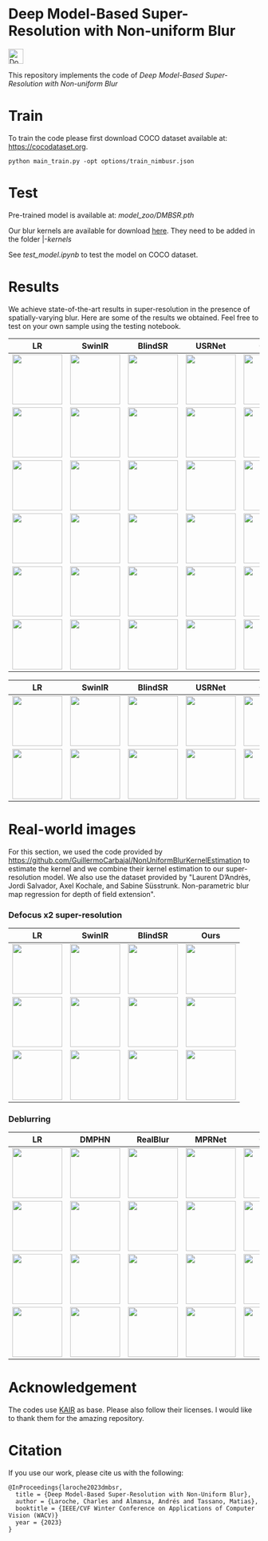 # Deep Model-Based Super-Resolution with Non-uniform Blur

<a href="https://arxiv.org/abs/2204.10109" target="_blank" rel="noopener"><img src="logo/arxiv.png" height=30 alt="Download"></a>  

This repository implements the code of *Deep Model-Based Super-Resolution with Non-uniform Blur*

# Train

To train the code please first download COCO dataset available at: https://cocodataset.org.

```
python main_train.py -opt options/train_nimbusr.json
```

# Test

Pre-trained model is available at: *model_zoo/DMBSR.pth*

Our blur kernels are available for download [here](https://drive.google.com/file/d/1o1ruvDSbR9R12DzjA-2KIps7cqy4544v/view?usp=share_link). They need to be added in the folder |-*kernels*

See *test_model.ipynb* to test the model on COCO dataset.

# Results

We achieve state-of-the-art results in super-resolution in the presence of spatially-varying blur.
Here are some of the results we obtained. Feel free to test on your own sample using the testing notebook.

LR | SwinIR           |  BlindSR | USRNet | Ours | HR 
:-:|:------------------:|:-------:|:---:|:------:|:----:
<img src="images/Visual_res/kmap_1.png" alt="" width="100"/>  |  <img src="images/Visual_res/SwinIR_1.png" alt="" width="100"/> | <img src="images/Visual_res/blindsr_1.png" alt="" width="100"/>  | <img src="images/Visual_res/usrnet_1.png" alt="" width="100"/>  | <img src="images/Visual_res/ours_1.png" alt="" width="100"/>  | <img src="images/Visual_res/HR_1.png" alt="" width="100"/>
<img src="images/Visual_res/kmap_1_small.png" alt="" width="100"/>  |  <img src="images/Visual_res/SwinIR_1_small.png" alt="" width="100"/> | <img src="images/Visual_res/blindsr_1_small.png" alt="" width="100"/>  | <img src="images/Visual_res/usrnet_1_small.png" alt="" width="100"/>  | <img src="images/Visual_res/ours_1_small.png" alt="" width="100"/>  | <img src="images/Visual_res/HR_1_small.png" alt="" width="100"/>
<img src="images/Visual_res/kmap_2.png" alt="" width="100"/>  |  <img src="images/Visual_res/SwinIR_2.png" alt="" width="100"/> | <img src="images/Visual_res/blindsr_2.png" alt="" width="100"/>  | <img src="images/Visual_res/usrnet_2.png" alt="" width="100"/>  | <img src="images/Visual_res/ours_2.png" alt="" width="100"/>  | <img src="images/Visual_res/HR_2.png" alt="" width="100"/>
<img src="images/Visual_res/kmap_2_small.png" alt="" width="100"/>  |  <img src="images/Visual_res/SwinIR_2_small.png" alt="" width="100"/> | <img src="images/Visual_res/blindsr_2_small.png" alt="" width="100"/>  | <img src="images/Visual_res/usrnet_2_small.png" alt="" width="100"/>  | <img src="images/Visual_res/ours_2_small.png" alt="" width="100"/>  | <img src="images/Visual_res/HR_2_small.png" alt="" width="100"/>
<img src="images/Visual_res/kmap_3.png" alt="" width="100"/>  |  <img src="images/Visual_res/SwinIR_3.png" alt="" width="100"/> | <img src="images/Visual_res/blindsr_3.png" alt="" width="100"/>  | <img src="images/Visual_res/usrnet_3.png" alt="" width="100"/>  | <img src="images/Visual_res/ours_3.png" alt="" width="100"/>  | <img src="images/Visual_res/HR_3.png" alt="" width="100"/>
<img src="images/Visual_res/kmap_3_small.png" alt="" width="100"/>  |  <img src="images/Visual_res/SwinIR_3_small.png" alt="" width="100"/> | <img src="images/Visual_res/blindsr_3_small.png" alt="" width="100"/>  | <img src="images/Visual_res/usrnet_3_small.png" alt="" width="100"/>  | <img src="images/Visual_res/ours_3_small.png" alt="" width="100"/>  | <img src="images/Visual_res/HR_3_small.png" alt="" width="100"/>

LR | SwinIR           |  BlindSR | USRNet | Ours  
:-:|:------------------:|:-------:|:---:|:------:
<img src="images/Generalization/1_LR.png" alt="" width="100"/>  |  <img src="images/Generalization/1_swinir.png" alt="" width="100"/> | <img src="images/Generalization/1_blindsr.png" alt="" width="100"/>  | <img src="images/Generalization/1_usrnet.png" alt="" width="100"/>  | <img src="images/Generalization/1_nimbusr.png" alt="" width="100"/>  
<img src="images/Generalization/1_small_LR.png" alt="" width="100"/>  |  <img src="images/Generalization/1_small_swinir.png" alt="" width="100"/> | <img src="images/Generalization/1_small_blindsr.png" alt="" width="100"/>  | <img src="images/Generalization/1_small_usrnet.png" alt="" width="100"/>  | <img src="images/Generalization/1_small_nimbusr.png" alt="" width="100"/>  

# Real-world images 

For this section, we used the code provided by https://github.com/GuillermoCarbajal/NonUniformBlurKernelEstimation to estimate the kernel and we combine their kernel estimation to our super-resolution model. We also use the dataset provided by "Laurent D’Andrès, Jordi Salvador, Axel Kochale, and Sabine Süsstrunk. Non-parametric blur map regression for depth of field extension".

### Defocus x2 super-resolution
LR | SwinIR           |  BlindSR | Ours  
:-:|:------------------:|:-------:|:------:
<img src="images/defocus/image_01.png" alt="" width="100"/>  |  <img src="images/defocus/swinir_x2_image_01.png" alt="" width="100"/>  | <img src="images/defocus/blindsr_x2_image_01.png" alt="" width="100"/>  | <img src="images/defocus/ours_x2_image_01.png" alt="" width="100"/> 
<img src="images/defocus/image_05.png" alt="" width="100"/>  |  <img src="images/defocus/swinir_x2_image_05.png" alt="" width="100"/>  | <img src="images/defocus/blindsr_x2_image_05.png" alt="" width="100"/>  | <img src="images/defocus/ours_x2_image_05.png" alt="" width="100"/> 
<img src="images/defocus/image_22.png" alt="" width="100"/>  |  <img src="images/defocus/swinir_x2_image_22.png" alt="" width="100"/>  | <img src="images/defocus/blindsr_x2_image_22.png" alt="" width="100"/>  | <img src="images/defocus/ours_x2_image_22.png" alt="" width="100"/> 

### Deblurring
LR | DMPHN           |  RealBlur | MPRNet | Ours  
:-:|:------------------:|:-------:|:------:|:---:
<img src="images/realworld/building1.jpg" alt="" width="100"/>  |  <img src="images/realworld/DMPHNbuilding1.jpg" alt="" width="100"/>  | <img src="images/realworld/RealBlur_building1.jpg" alt="" width="100"/>  | <img src="images/realworld/MPRNet_building1.jpg" alt="" width="100"/>  | <img src="images/realworld/ours_building1.jpg" alt="" width="100"/>  
<img src="images/realworld/church.jpg" alt="" width="100"/>   | <img src="images/realworld/DMPHNchurch.jpg" alt="" width="100"/>  | <img src="images/realworld/RealBlur_church.jpg" alt="" width="100"/>  | <img src="images/realworld/MPRNet_church.jpg" alt="" width="100"/>  | <img src="images/realworld/ours_church.jpg" alt="" width="100"/>   
<img src="images/realworld/coke.jpg" alt="" width="100"/>  | <img src="images/realworld/DMPHNcoke.jpg" alt="" width="100"/> | <img src="images/realworld/RealBlur_coke.jpg" alt="" width="100"/> | <img src="images/realworld/MPRNet_coke.jpg" alt="" width="100"/> | <img src="images/realworld/ours_coke.jpg" alt="" width="100"/>
<img src="images/realworld/butchershop.jpg" alt="" width="100"/> | <img src="images/realworld/DMPHNbutchershop.jpg" alt="" width="100"/> | <img src="images/realworld/RealBlur_butchershop.jpg" alt="" width="100"/> | <img src="images/realworld/MPRNet_butchershop.jpg" alt="" width="100"/> | <img src="images/realworld/ours_butchershop.jpg" alt="" width="100"/>


# Acknowledgement
The codes use [KAIR](https://github.com/cszn/KAIR) as base. Please also follow their licenses. I would like to thank them for the amazing repository.

# Citation
If you use our work, please cite us with the following:
```
@InProceedings{laroche2023dmbsr,
  title = {Deep Model-Based Super-Resolution with Non-Uniform Blur},
  author = {Laroche, Charles and Almansa, Andrés and Tassano, Matias},
  booktitle = {IEEE/CVF Winter Conference on Applications of Computer Vision (WACV)}
  year = {2023}
}
```